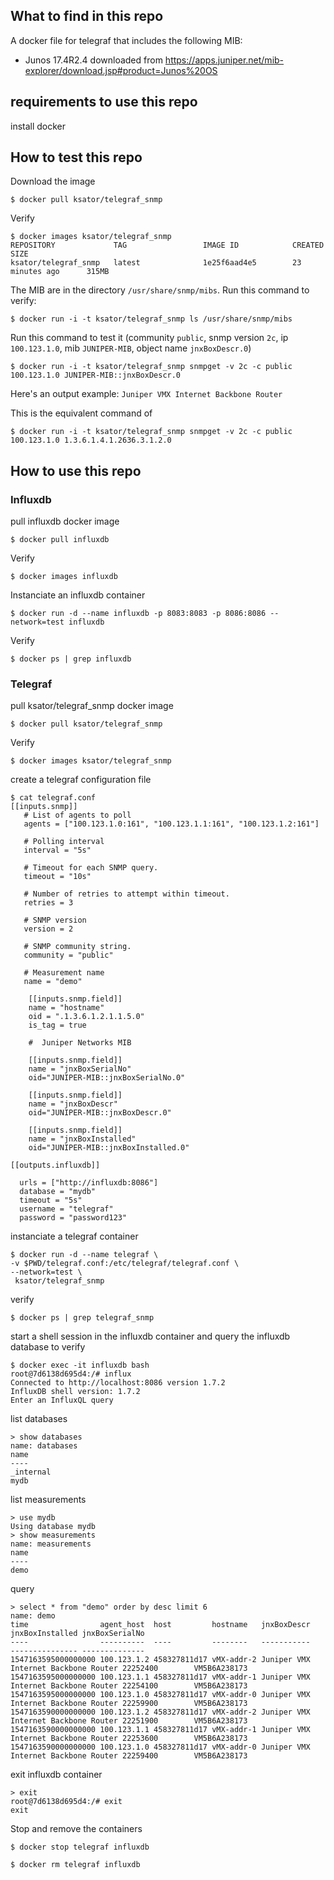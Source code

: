 ## What to find in this repo

A docker file for telegraf that includes the following MIB: 
- Junos 17.4R2.4 downloaded from https://apps.juniper.net/mib-explorer/download.jsp#product=Junos%20OS 

## requirements to use this repo

install docker


## How to test this repo

Download the image
```
$ docker pull ksator/telegraf_snmp
```
Verify
```
$ docker images ksator/telegraf_snmp
REPOSITORY             TAG                 IMAGE ID            CREATED             SIZE
ksator/telegraf_snmp   latest              1e25f6aad4e5        23 minutes ago      315MB
```
The MIB are in the directory `/usr/share/snmp/mibs`. Run this command to verify: 
```
$ docker run -i -t ksator/telegraf_snmp ls /usr/share/snmp/mibs
```
Run this command to test it (community `public`, snmp version `2c`, ip `100.123.1.0`, mib `JUNIPER-MIB`, object name `jnxBoxDescr.0`)
```
$ docker run -i -t ksator/telegraf_snmp snmpget -v 2c -c public 100.123.1.0 JUNIPER-MIB::jnxBoxDescr.0
```
Here's an output example: `Juniper VMX Internet Backbone Router`

This is the equivalent command of
```
$ docker run -i -t ksator/telegraf_snmp snmpget -v 2c -c public 100.123.1.0 1.3.6.1.4.1.2636.3.1.2.0
```

## How to use this repo

### Influxdb

pull influxdb docker image 
```
$ docker pull influxdb
```
Verify
```
$ docker images influxdb
```
Instanciate an influxdb container
```
$ docker run -d --name influxdb -p 8083:8083 -p 8086:8086 --network=test influxdb 
```
Verify
```
$ docker ps | grep influxdb
```
### Telegraf

pull ksator/telegraf_snmp docker image 
```
$ docker pull ksator/telegraf_snmp
```
Verify
```
$ docker images ksator/telegraf_snmp
```
create a telegraf configuration file 

```
$ cat telegraf.conf
[[inputs.snmp]]
   # List of agents to poll
   agents = ["100.123.1.0:161", "100.123.1.1:161", "100.123.1.2:161"]

   # Polling interval
   interval = "5s"

   # Timeout for each SNMP query.
   timeout = "10s"

   # Number of retries to attempt within timeout.
   retries = 3

   # SNMP version
   version = 2

   # SNMP community string.
   community = "public"

   # Measurement name
   name = "demo"

    [[inputs.snmp.field]]
    name = "hostname"
    oid = ".1.3.6.1.2.1.1.5.0"
    is_tag = true

    #  Juniper Networks MIB

    [[inputs.snmp.field]]
    name = "jnxBoxSerialNo"
    oid="JUNIPER-MIB::jnxBoxSerialNo.0"

    [[inputs.snmp.field]]
    name = "jnxBoxDescr"
    oid="JUNIPER-MIB::jnxBoxDescr.0"

    [[inputs.snmp.field]]
    name = "jnxBoxInstalled"
    oid="JUNIPER-MIB::jnxBoxInstalled.0"

[[outputs.influxdb]]

  urls = ["http://influxdb:8086"]
  database = "mydb"
  timeout = "5s"
  username = "telegraf"
  password = "password123"

```
instanciate a telegraf container
```
$ docker run -d --name telegraf \
-v $PWD/telegraf.conf:/etc/telegraf/telegraf.conf \
--network=test \
 ksator/telegraf_snmp 
```
verify
```
$ docker ps | grep telegraf_snmp
```

start a shell session in the influxdb container and query the influxdb database to verify

```
$ docker exec -it influxdb bash
root@7d6138d695d4:/# influx
Connected to http://localhost:8086 version 1.7.2
InfluxDB shell version: 1.7.2
Enter an InfluxQL query
```
list databases
```
> show databases
name: databases
name
----
_internal
mydb
```
list measurements
```
> use mydb
Using database mydb
> show measurements
name: measurements
name
----
demo
```
query
```
> select * from "demo" order by desc limit 6
name: demo
time                agent_host  host         hostname   jnxBoxDescr                          jnxBoxInstalled jnxBoxSerialNo
----                ----------  ----         --------   -----------                          --------------- --------------
1547163595000000000 100.123.1.2 458327811d17 vMX-addr-2 Juniper VMX Internet Backbone Router 22252400        VM5B6A238173
1547163595000000000 100.123.1.1 458327811d17 vMX-addr-1 Juniper VMX Internet Backbone Router 22254100        VM5B6A238173
1547163595000000000 100.123.1.0 458327811d17 vMX-addr-0 Juniper VMX Internet Backbone Router 22259900        VM5B6A238173
1547163590000000000 100.123.1.2 458327811d17 vMX-addr-2 Juniper VMX Internet Backbone Router 22251900        VM5B6A238173
1547163590000000000 100.123.1.1 458327811d17 vMX-addr-1 Juniper VMX Internet Backbone Router 22253600        VM5B6A238173
1547163590000000000 100.123.1.0 458327811d17 vMX-addr-0 Juniper VMX Internet Backbone Router 22259400        VM5B6A238173
```
exit influxdb container
```
> exit
root@7d6138d695d4:/# exit
exit
```
Stop and remove the containers
```
$ docker stop telegraf influxdb
```
```
$ docker rm telegraf influxdb
```
